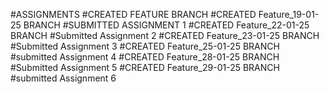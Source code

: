 #ASSIGNMENTS
#CREATED FEATURE BRANCH
#CREATED Feature_19-01-25 BRANCH
#SUBMITTED ASSIGNMENT 1
#CREATED Feature_22-01-25 BRANCH
#Submitted Assignment 2
#CREATED Feature_23-01-25 BRANCH
#Submitted Assignment 3
#CREATED Feature_25-01-25 BRANCH
#submitted Assignment 4
#CREATED Feature_28-01-25 BRANCH
#Submitted Assignment 5
#CREATED Feature_29-01-25 BRANCH
#submitted Assignment 6


